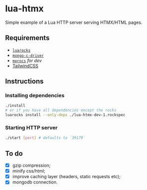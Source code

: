 # lua-htmx

Simple example of a Lua HTTP server serving HTMX/HTML pages.

## Requirements

- [`luarocks`](https://luarocks.org/#quick-start)
- [`mongo-c-driver`](https://github.com/mongodb/mongo-c-driver)
- [`mprocs`](https://github.com/pvolok/mprocs) _for dev_
- [TailwindCSS](https://tailwindcss.com/docs/installation)

## Instructions

### Installing dependencies

```sh
./install
# or if you have all dependencies except the rocks
luarocks install --only-deps ./lua-htmx-dev-1.rockspec
```

### Starting HTTP server

```sh
./start [port] # defaults to `39179`
```

## To do

- [x] gzip compression;
- [x] minify css/html;
- [x] improve caching layer (headers, static requests etc);
- [x] mongodb connection.
